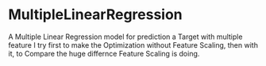 # MultipleLinearRegression
A Multiple Linear Regression model for prediction a Target with multiple feature 
I try first to make the Optimization without Feature Scaling, then with it, to Compare the huge differnce
Feature Scaling is doing.
